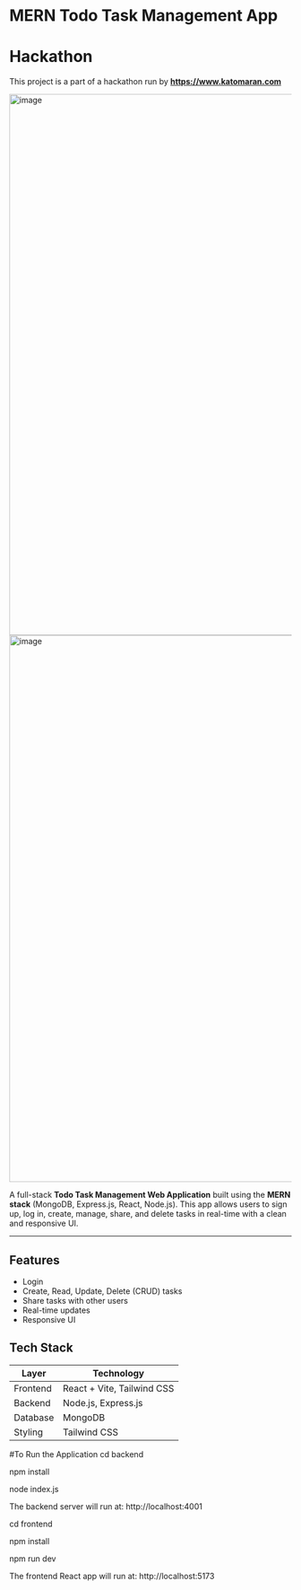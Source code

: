 # MERN Todo Task Management App
# Hackathon 
This project is a part of a hackathon run by **https://www.katomaran.com**

<img width="1908" height="965" alt="image" src="https://github.com/user-attachments/assets/a1483508-b771-4463-b40d-c9972587c507" />
<img width="1911" height="975" alt="image" src="https://github.com/user-attachments/assets/05993466-4683-42f5-a4ca-aa952f2d227f" />



A full-stack **Todo Task Management Web Application** built using the **MERN stack** (MongoDB, Express.js, React, Node.js). This app allows users to sign up, log in, create, manage, share, and delete tasks in real-time with a clean and responsive UI.

---

##  Features

-  Login 
-  Create, Read, Update, Delete (CRUD) tasks
- Share tasks with other users
- Real-time updates
- Responsive UI

## Tech Stack

| Layer        | Technology               |
|--------------|--------------------------|
| Frontend     | React + Vite, Tailwind CSS |
| Backend      | Node.js, Express.js      |
| Database     | MongoDB                  |
| Styling      | Tailwind CSS             |

#To Run the Application
cd backend

npm install

node index.js

The backend server will run at:
http://localhost:4001


cd frontend

npm install

npm run dev

The frontend React app will run at:
http://localhost:5173






